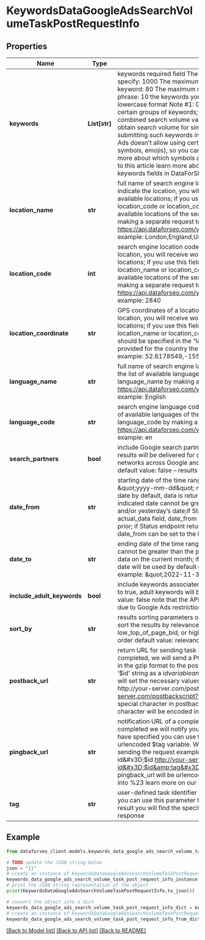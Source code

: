 # KeywordsDataGoogleAdsSearchVolumeTaskPostRequestInfo


## Properties

Name | Type | Description | Notes
------------ | ------------- | ------------- | -------------
**keywords** | **List[str]** | keywords required field The maximum number of keywords you can specify: 1000 The maximum number of characters for each keyword: 80 The maximum number of words for each keyword phrase: 10 the keywords you specify will be converted to a lowercase format Note #1: Google Ads may return no data for certain groups of keywords; Note #2: Google Ads provides combined search volume values for groups of similar keywords to obtain search volume for similar keywords, we recommend submitting such keywords in separate requests; Note #3: Google Ads doesn’t allow using certain symbols and characters (e.g., UTF symbols, emojis), so you can’t use them when setting a task; to learn more about which symbols and characters can be used, please refer to this article learn more about rules and limitations of keyword and keywords fields in DataForSEO APIs in this Help Center article | [optional] 
**location_name** | **str** | full name of search engine location optional field if you do not indicate the location, you will receive worldwide results, i.e., for all available locations; if you use this field, you don’t need to specify location_code or location_coordinate you can receive the list of available locations of the search engine with their location_name by making a separate request to https://api.dataforseo.com/v3/keywords_data/google_ads/locations example: London,England,United Kingdom | [optional] 
**location_code** | **int** | search engine location code optional field if you do not indicate the location, you will receive worldwide results, i.e., for all available locations; if you use this field, you don’t need to specify location_name or location_coordinate; you can receive the list of available locations of the search engines with their location_code by making a separate request to https://api.dataforseo.com/v3/keywords_data/google_ads/locations example: 2840 | [optional] 
**location_coordinate** | **str** | GPS coordinates of a location optional field if you do not indicate the location, you will receive worldwide results, i.e., for all available locations; if you use this field, you don’t need to specify location_name or location_code; location_coordinate parameter should be specified in the “latitude,longitude” format; the data will be provided for the country the specified coordinates belong to; example: 52.6178549,-155.352142 | [optional] 
**language_name** | **str** | full name of search engine language optional field you can receive the list of available languages of the search engine with their language_name by making a separate request to https://api.dataforseo.com/v3/keywords_data/google_ads/languages example: English | [optional] 
**language_code** | **str** | search engine language code optional field you can receive the list of available languages of the search engine with their language_code by making a separate request to https://api.dataforseo.com/v3/keywords_data/google_ads/languages example: en | [optional] 
**search_partners** | **bool** | include Google search partners optional field if you specify true, the results will be delivered for owned, operated, and syndicated networks across Google and partner sites that host Google search; default value: false – results are returned for Google search sites | [optional] 
**date_from** | **str** | starting date of the time range optional field date format: \&quot;yyyy-mm-dd\&quot; minimal value: 4 years from the current date by default, data is returned for the past 12 months; Note: the indicated date cannot be greater than that specified in date_to and/or yesterday’s date;if Status endpoint returns false in the actual_data field, date_from can be set to the month before last and prior; if Status endpoint returns true in the actual_data field, date_from can be set to the last month and prior | [optional] 
**date_to** | **str** | ending date of the time range optional field Note: the indicated date cannot be greater than the past month, Google Ads does not return data on the current month; if you don’t specify this field, yesterday’s date will be used by default date format: \&quot;yyyy-mm-dd\&quot; example: \&quot;2022-11-30\&quot; | [optional] 
**include_adult_keywords** | **bool** | include keywords associated with adult content optional field if set to true, adult keywords will be included in the response default value: false note that the API may return no data for such keywords due to Google Ads restrictions | [optional] 
**sort_by** | **str** | results sorting parameters optional field use these parameters to sort the results by relevance, search_volume, competition_index, low_top_of_page_bid, or high_top_of_page_bid in the descending order default value: relevance | [optional] 
**postback_url** | **str** | return URL for sending task results optional field once the task is completed, we will send a POST request with its results compressed in the gzip format to the postback_url you specified you can use the ‘$id’ string as a $id variable and ‘$tag’ as urlencoded $tag variable. We will set the necessary values before sending the request. example: http://your-server.com/postbackscript?id&#x3D;$id http://your-server.com/postbackscript?id&#x3D;$id&amp;tag&#x3D;$tag Note: special character in postback_url will be urlencoded; i.a., the # character will be encoded into %23 learn more on our Help Center | [optional] 
**pingback_url** | **str** | notification URL of a completed task optional field when a task is completed we will notify you by GET request sent to the URL you have specified you can use the ‘$id’ string as a $id variable and ‘$tag’ as urlencoded $tag variable. We will set the necessary values before sending the request example: http://your-server.com/pingscript?id&#x3D;$id http://your-server.com/pingscript?id&#x3D;$id&amp;tag&#x3D;$tag Note: special character in pingback_url will be urlencoded; i.a., the # character will be encoded into %23 learn more on our Help Center | [optional] 
**tag** | **str** | user-defined task identifier optional field the character limit is 255 you can use this parameter to identify the task and match it with the result you will find the specified tag value in the data array of the response | [optional] 

## Example

```python
from dataforseo_client.models.keywords_data_google_ads_search_volume_task_post_request_info import KeywordsDataGoogleAdsSearchVolumeTaskPostRequestInfo

# TODO update the JSON string below
json = "{}"
# create an instance of KeywordsDataGoogleAdsSearchVolumeTaskPostRequestInfo from a JSON string
keywords_data_google_ads_search_volume_task_post_request_info_instance = KeywordsDataGoogleAdsSearchVolumeTaskPostRequestInfo.from_json(json)
# print the JSON string representation of the object
print(KeywordsDataGoogleAdsSearchVolumeTaskPostRequestInfo.to_json())

# convert the object into a dict
keywords_data_google_ads_search_volume_task_post_request_info_dict = keywords_data_google_ads_search_volume_task_post_request_info_instance.to_dict()
# create an instance of KeywordsDataGoogleAdsSearchVolumeTaskPostRequestInfo from a dict
keywords_data_google_ads_search_volume_task_post_request_info_from_dict = KeywordsDataGoogleAdsSearchVolumeTaskPostRequestInfo.from_dict(keywords_data_google_ads_search_volume_task_post_request_info_dict)
```
[[Back to Model list]](../README.md#documentation-for-models) [[Back to API list]](../README.md#documentation-for-api-endpoints) [[Back to README]](../README.md)


